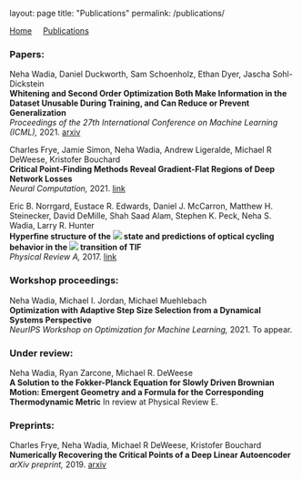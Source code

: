 layout: page
title: "Publications"
permalink: /publications/

[Home](/index.md) &nbsp; &nbsp; [Publications](/publications.md)

### Papers:

Neha Wadia, Daniel Duckworth, Sam Schoenholz, Ethan Dyer, Jascha Sohl-Dickstein\
**Whitening and Second Order Optimization Both Make Information in the Dataset Unusable During Training, and Can Reduce or Prevent Generalization**\
*Proceedings of the 27th International Conference on Machine Learning (ICML),* 2021. [arxiv](https://arxiv.org/abs/2008.07545)

Charles Frye, Jamie Simon, Neha Wadia, Andrew Ligeralde, Michael R DeWeese, Kristofer Bouchard\
**Critical Point-Finding Methods Reveal Gradient-Flat Regions of Deep Network Losses**\
*Neural Computation,* 2021. [link](https://direct.mit.edu/neco/article/33/6/1469/100574)

Eric B. Norrgard, Eustace R. Edwards, Daniel J. McCarron, Matthew H. Steinecker, David DeMille, Shah Saad Alam, Stephen K. Peck, Neha S. Wadia, Larry R. Hunter\
**Hyperfine structure of the 
<img src="https://render.githubusercontent.com/render/math?math=B^3\Pi_1"> state and predictions of optical cycling behavior in the <img src="https://render.githubusercontent.com/render/math?math=X\rightarrow B"> transition of TlF**\
*Physical Review A,* 2017. [link](https://journals.aps.org/pra/abstract/10.1103/PhysRevA.95.062506)


### Workshop proceedings:

Neha Wadia, Michael I. Jordan, Michael Muehlebach\
**Optimization with Adaptive Step Size Selection from a Dynamical Systems Perspective**\
*NeurIPS Workshop on Optimization for Machine Learning,* 2021. To appear.


### Under review:

Neha Wadia, Ryan Zarcone, Michael R. DeWeese\
**A Solution to the Fokker-Planck Equation for Slowly Driven Brownian Motion: Emergent Geometry and a Formula for the Corresponding Thermodynamic Metric**
In review at Physical Review E.


### Preprints:
Charles Frye, Neha Wadia, Michael R DeWeese, Kristofer Bouchard\
**Numerically Recovering the Critical Points of a Deep Linear Autoencoder**\
*arXiv preprint,* 2019. [arxiv](https://arxiv.org/abs/1901.10603)
